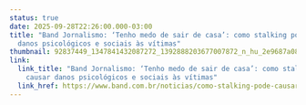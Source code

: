 ```yaml
---
status: true
date: 2025-09-28T22:26:00.000-03:00
title: "Band Jornalismo: ‘Tenho medo de sair de casa’: como stalking pode causar
  danos psicológicos e sociais às vítimas"
thumbnail: 92837449_1347841432087272_1392888203677007872_n_hu_2e9687a08cff34a3.jpg
link:
  link_title: "Band Jornalismo: ‘Tenho medo de sair de casa’: como stalking pode
    causar danos psicológicos e sociais às vítimas"
  link_href: https://www.band.com.br/noticias/como-stalking-pode-causar-danos-psicologicos-as-vitimas-202504031222
---
```

